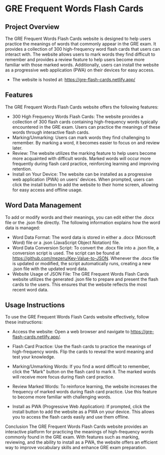 # GRE Frequent Words Flash Cards 
## Project Overview
The GRE Frequent Words Flash Cards website is designed to help users practice the meanings of words that commonly appear in the GRE exam. It provides a collection of 300 high-frequency word flash cards that users can interact with. The website allows users to mark words they find difficult to remember and provides a review feature to help users become more familiar with those marked words. Additionally, users can install the website as a progressive web application (PWA) on their devices for easy access.

- The website is hosted at: https://gre-flash-cards.netlify.app/

## Features
The GRE Frequent Words Flash Cards website offers the following features:

- 300 High Frequency Words Flash Cards: The website provides a collection of 300 flash cards containing high-frequency words typically encountered in the GRE exam. Users can practice the meanings of these words through interactive flash cards.
- Marking/Unmarking: Users can mark words they find challenging to remember. By marking a word, it becomes easier to focus on and review later.
- Review: The website utilizes the marking feature to help users become more acquainted with difficult words. Marked words will occur more frequently during flash card practice, reinforcing learning and improving retention.
- Install on Your Device: The website can be installed as a progressive web application (PWA) on users' devices. When prompted, users can click the install button to add the website to their home screen, allowing for easy access and offline usage.

## Word Data Management
To add or modify words and their meanings, you can edit either the .docx file or the .json file directly. The following information explains how the word data is managed:

- Word Data Format: The word data is stored in either a .docx (Microsoft Word) file or a .json (JavaScript Object Notation) file.
- Word Data Conversion Script: To convert the .docx file into a .json file, a conversion script is used. The script can be found at https://github.com/mezeru/Key-Value-to-JSON. Whenever the .docx file is updated or modified, the script automatically runs, creating a new .json file with the updated word data.
- Website Usage of JSON File: The GRE Frequent Words Flash Cards website utilizes the generated .json file to prepare and present the flash cards to the users. This ensures that the website reflects the most recent word data.

## Usage Instructions
To use the GRE Frequent Words Flash Cards website effectively, follow these instructions:

- Access the website: Open a web browser and navigate to https://gre-flash-cards.netlify.app/.

- Flash Card Practice: Use the flash cards to practice the meanings of high-frequency words. Flip the cards to reveal the word meaning and test your knowledge.

- Marking/Unmarking Words: If you find a word difficult to remember, click the "Mark" button on the flash card to mark it. The marked words will receive more focus during flash card practice.

- Review Marked Words: To reinforce learning, the website increases the frequency of marked words during flash card practice. Use this feature to become more familiar with challenging words.

- Install as PWA (Progressive Web Application): If prompted, click the install button to add the website as a PWA on your device. This allows you to access the flash cards easily and use them offline.

Conclusion
The GRE Frequent Words Flash Cards website provides an interactive platform for practicing the meanings of high-frequency words commonly found in the GRE exam. With features such as marking, reviewing, and the ability to install as a PWA, the website offers an efficient way to improve vocabulary skills and enhance GRE exam preparation.
